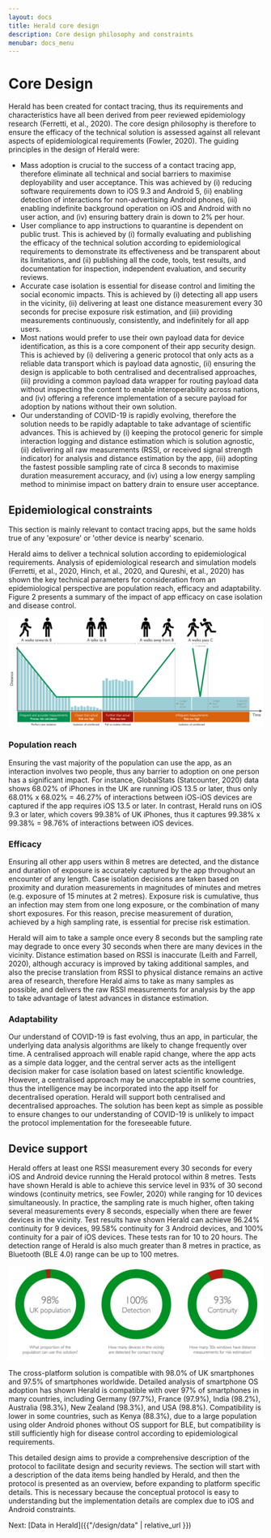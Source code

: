 ```yaml
---
layout: docs
title: Herald core design
description: Core design philosophy and constraints
menubar: docs_menu
---
```


# Core Design

Herald has been created for contact tracing, thus its requirements and characteristics have all been derived from peer reviewed epidemiology research (Ferretti, et al., 2020). The core design philosophy is therefore to ensure the efficacy of the technical solution is assessed against all relevant aspects of epidemiological requirements (Fowler, 2020). The guiding principles in the design of Herald were:

- Mass adoption is crucial to the success of a contact tracing app, therefore eliminate all technical and social barriers to maximise deployability and user acceptance. This was achieved by (i) reducing software requirements down to iOS 9.3 and Android 5, (ii) enabling detection of interactions for non-advertising Android phones, (iii) enabling indefinite background operation on iOS and Android with no user action, and (iv) ensuring battery drain is down to 2% per hour.
- User compliance to app instructions to quarantine is dependent on public trust. This is achieved by (i) formally evaluating and publishing the efficacy of the technical solution according to epidemiological requirements to demonstrate its effectiveness and be transparent about its limitations, and (ii) publishing all the code, tools, test results, and documentation for inspection, independent evaluation, and security reviews.
- Accurate case isolation is essential for disease control and limiting the social economic impacts. This is achieved by (i) detecting all app users in the vicinity, (ii) delivering at least one distance measurement every 30 seconds for precise exposure risk estimation, and (iii) providing measurements continuously, consistently, and indefinitely for all app users.
- Most nations would prefer to use their own payload data for device identification, as this is a core component of their app security design. This is achieved by (i) delivering a generic protocol that only acts as a reliable data transport which is payload data agnostic, (ii) ensuring the design is applicable to both centralised and decentralised approaches, (iii) providing a common payload data wrapper for routing payload data without inspecting the content to enable interoperability across nations, and (iv) offering a reference implementation of a secure payload for adoption by nations without their own solution.
- Our understanding of COVID-19 is rapidly evolving, therefore the solution needs to be rapidly adaptable to take advantage of scientific advances. This is achieved by (i) keeping the protocol generic for simple interaction logging and distance estimation which is solution agnostic, (ii) delivering all raw measurements (RSSI, or received signal strength indicator) for analysis and distance estimation by the app, (iii) adopting the fastest possible sampling rate of circa 8 seconds to maximise duration measurement accuracy, and (iv) using a low energy sampling method to minimise impact on battery drain to ensure user acceptance.

## Epidemiological constraints

This section is mainly relevant to contact tracing apps, but the same holds true of any 'exposure' or 'other device is nearby' scenario.

Herald aims to deliver a technical solution according to epidemiological requirements. Analysis of epidemiological research and simulation models (Ferretti, et al., 2020, Hinch, et al., 2020, and Qureshi, et al., 2020) has shown the key technical parameters for consideration from an epidemiological perspective are population reach, efficacy and adaptability. Figure 2 presents a summary of the impact of app efficacy on case isolation and disease control.

![Figure 2. Benefits of Herald](../images/EstimationBenefits.png)

### Population reach

Ensuring the vast majority of the population can use the app, as an interaction involves two people, thus any barrier to adoption on one person has a significant impact. For instance, GlobalStats (Statcounter, 2020) data shows 68.02% of iPhones in the UK are running iOS 13.5 or later, thus only 68.01% x 68.02% = 46.27% of interactions between iOS-iOS devices are captured if the app requires iOS 13.5 or later. In contrast, Herald runs on iOS 9.3 or later, which covers 99.38% of UK iPhones, thus it captures 99.38% x 99.38% = 98.76% of interactions between iOS devices.

### Efficacy
Ensuring all other app users within 8 metres are detected, and the distance and duration of exposure is accurately captured by the app throughout an encounter of any length. Case isolation decisions are taken based on proximity and duration measurements in magnitudes of minutes and metres (e.g. exposure of 15 minutes at 2 metres). Exposure risk is cumulative, thus an
infection may stem from one long exposure, or the combination of many short exposures. For this reason, precise measurement of duration, achieved by a high sampling rate, is essential for precise risk estimation.

Herald will aim to take a sample once every 8 seconds but the sampling rate may degrade to once every 30 seconds when there are many devices in the vicinity. Distance estimation based on RSSI is inaccurate (Leith and Farrell, 2020), although accuracy is improved by taking additional samples, and also the precise translation from RSSI to physical distance remains an active area of research, therefore Herald aims to take as many samples as possible, and delivers the raw RSSI measurements for analysis by the app to take advantage of latest advances in distance estimation.

### Adaptability
Our understand of COVID-19 is fast evolving, thus an app, in particular, the underlying data analysis algorithms are likely to change frequently over time. A centralised approach will enable rapid change, where the app acts as a simple data logger, and the central server acts as the intelligent decision maker for case isolation based on latest scientific knowledge. However, a centralised approach may be unacceptable in some countries, thus the intelligence may be incorporated into the app itself for decentralised operation. Herald will support both centralised and decentralised approaches. The solution has been kept as simple as possible to ensure changes to our understanding of COVID-19 is unlikely to impact the protocol implementation for the foreseeable future.

## Device support

Herald offers at least one RSSI measurement every 30 seconds for every iOS and Android device running the Herald protocol within 8 metres. Tests have shown Herald is able to achieve this service level in 93% of 30 second windows (continuity metrics, see Fowler, 2020) while ranging for 10 devices simultaneously. In practice, the sampling rate is much higher, often taking several measurements every 8 seconds, especially when there are fewer devices in the vicinity. Test results have shown Herald can achieve 96.24% continuity for 9 devices, 99.58% continuity for 3 Android devices, and 100% continuity for a pair of iOS devices. These tests ran for 10 to 20 hours. The detection range of Herald is also much greater than 8 metres in practice, as Bluetooth (BLE 4.0) range can be up to 100 metres.

![Figure 3. Key features](../images/KeyFeatures.png)

The cross-platform solution is compatible with 98.0% of UK smartphones and 97.5% of smartphones worldwide. Detailed analysis of smartphone OS adoption has shown Herald is compatible with over 97% of smartphones in many countries, including Germany (97.7%), France
(97.9%), India (98.2%), Australia (98.3%), New Zealand (98.3%), and USA (98.8%). Compatibility is lower in some countries, such as Kenya (88.3%), due to a large population using older Android phones without OS support for BLE, but compatibility is still sufficiently high for disease control according to epidemiological requirements.

This detailed design aims to provide a comprehensive description of the protocol to facilitate design and security reviews. The section will start with a description of the data items being handled by Herald, and then the protocol is presented as an overview, before expanding to platform specific details. This is necessary because the conceptual protocol is easy to understanding but the implementation details are complex due to iOS and Android constraints.



Next: [Data in Herald]({{"/design/data" | relative_url }})
